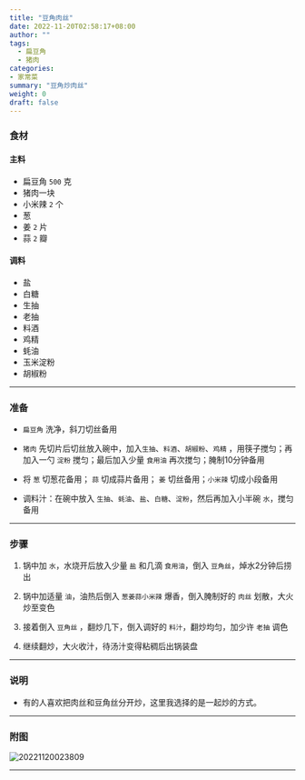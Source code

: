 ```yaml
---
title: "豆角肉丝"
date: 2022-11-20T02:58:17+08:00
author: ""
tags:
  - 扁豆角
  - 猪肉
categories:
- 家常菜
summary: "豆角炒肉丝"
weight: 0
draft: false
---
```


### 食材

#### 主料

- 扁豆角 `500` 克
- 猪肉一块
- 小米辣 `2` 个
- 葱
- 姜 `2` 片
- 蒜 `2` 瓣

#### 调料

- 盐
- 白糖
- 生抽
- 老抽
- 料酒
- 鸡精
- 蚝油
- 玉米淀粉
- 胡椒粉

----

### 准备

- `扁豆角` 洗净，斜刀切丝备用

- `猪肉` 先切片后切丝放入碗中，加入`生抽`、`料酒`、`胡椒粉`、`鸡精` ，用筷子搅匀；再加入一勺 `淀粉` 搅匀；最后加入少量 `食用油` 再次搅匀；腌制10分钟备用

- 将 `葱` 切葱花备用； `蒜` 切成蒜片备用； `姜` 切丝备用；`小米辣` 切成小段备用

- 调料汁：在碗中放入 `生抽`、`蚝油`、`盐`、`白糖`、`淀粉`，然后再加入小半碗 `水`，搅匀备用


----

### 步骤

1. 锅中加 `水`，水烧开后放入少量 `盐` 和几滴 `食用油`，倒入 `豆角丝`，焯水2分钟后捞出

2. 锅中加适量 `油`，油热后倒入 `葱姜蒜小米辣` 爆香，倒入腌制好的 `肉丝` 划散，大火炒至变色

3. 接着倒入 `豆角丝` ，翻炒几下，倒入调好的 `料汁`，翻炒均匀，加少许 `老抽` 调色

4. 继续翻炒，大火收汁，待汤汁变得粘稠后出锅装盘

----

### 说明

- 有的人喜欢把肉丝和豆角丝分开炒，这里我选择的是一起炒的方式。

----

### 附图

![20221120023809](https://cdn.jsdelivr.net/gh/leafney/blog-images@main/blog/20221120023809.JPG)

----
